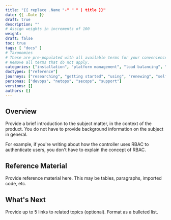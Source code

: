 ```yaml
---
title: "{{ replace .Name "-" " " | title }}"
date: {{ .Date }}
draft: true
description: ""
# Assign weights in increments of 100
weight: 
draft: false
toc: true
tags: [ "docs" ]
# Taxonomies
# These are pre-populated with all available terms for your convenience.
# Remove all terms that do not apply.
categories: ["installation", "platform management", "load balancing", "api management", "service mesh", "security", "analytics"]
doctypes: ["reference"]
journeys: ["researching", "getting started", "using", "renewing", "self service"]
personas: ["devops", "netops", "secops", "support"]
versions: []
authors: []
---
```


## Overview
 
Provide a brief introduction to the subject matter, in the context of the product. You do not have to provide background information on the subject in general.
 
For example, if you're writing about how the controller uses RBAC to authenticate users, you don't have to explain the concept of RBAC.
 
## Reference Material
 
Provide reference material here. This may be tables, paragraphs, imported code, etc. 
 
## What's Next
 
Provide up to 5 links to related topics (optional).
Format as a bulleted list.
